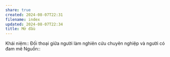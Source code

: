 ```yaml
---
share: true
created: 2024-08-07T22:31
filename: index
updated: 2024-08-07T22:34
title: Mở đầu
---
```

Khái niệm:: 
Đối thoại giữa người làm nghiên cứu chuyên nghiệp và người có đam mê
Nguồn:: 
